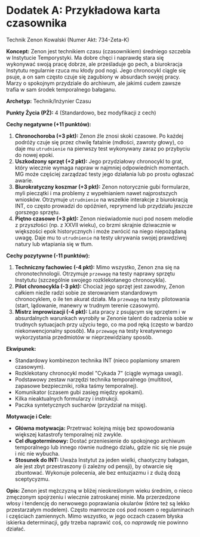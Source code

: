 # Dodatek A: Przykładowa karta czasownika

Technik Zenon Kowalski (Numer Akt: 734-Zeta-K)

**Koncept:** Zenon jest technikiem czasu (czasownikiem) średniego szczebla w Instytucie Temporystyki. Ma dobre chęci i naprawdę stara się wykonywać swoją pracę dobrze, ale prześladuje go pech, a biurokracja Instytutu regularnie rzuca mu kłody pod nogi. Jego chronocykl ciągle się psuje, a on sam często czuje się zagubiony w absurdach swojej pracy. Marzy o spokojnym przydziale do archiwum, ale jakimś cudem zawsze trafia w sam środek temporalnego bałaganu.

**Archetyp:** Technik/Inżynier Czasu

**Punkty Życia (PŻ):** 4 (Standardowo, bez modyfikacji z cech)

**Cechy negatywne (+11 punktów):**

1.  **Chronochoroba (+3 pkt):** Zenon źle znosi skoki czasowe. Po każdej podróży czuje się przez chwilę fatalnie (mdłości, zawroty głowy), co daje mu `utrudnienie` na pierwszy test wykonywany zaraz po przybyciu do nowej epoki.
2.  **Uszkodzony sprzęt (+2 pkt):** Jego przydziałowy chronocykl to grat, który wiecznie wymaga napraw w najmniej odpowiednich momentach. MG może częściej zarządzać testy jego działania lub po prostu ogłaszać awarie.
3.  **Biurokratyczny koszmar (+3 pkt):** Zenon notorycznie gubi formularze, myli pieczątki i ma problemy z wypełnianiem nawet najprostszych wniosków. Otrzymuje `utrudnienie` na wszelkie interakcje z biurokracją INT, co często prowadzi do opóźnień, reprymend lub przydziału jeszcze gorszego sprzętu.
4.  **Piętno czasowe (+3 pkt):** Zenon nieświadomie nuci pod nosem melodie z przyszłości (np. z XXVII wieku), co brzmi skrajnie dziwacznie w większości epok historycznych i może zwrócić na niego niepożądaną uwagę. Daje mu to `utrudnienie` na testy ukrywania swojej prawdziwej natury lub wtapiania się w tłum.

**Cechy pozytywne (-11 punktów):**

1.  **Techniczny fachowiec (-4 pkt):** Mimo wszystko, Zenon zna się na chronotechnologii. Otrzymuje `przewagę` na testy naprawy sprzętu Instytutu (szczególnie swojego rozklekotanego chronocykla).
2.  **Pilot chronocykla (-3 pkt):** Chociaż jego sprzęt jest zawodny, Zenon całkiem nieźle radzi sobie ze sterowaniem standardowym chronocyklem, o ile ten akurat działa. Ma `przewagę` na testy pilotowania (start, lądowanie, manewry w trudnym terenie czasowym).
3.  **Mistrz improwizacji (-4 pkt):** Lata pracy z psującym się sprzętem i w absurdalnych warunkach wyrobiły w Zenonie talent do radzenia sobie w trudnych sytuacjach przy użyciu tego, co ma pod ręką (często w bardzo niekonwencjonalny sposób). Ma `przewagę` na testy kreatywnego wykorzystania przedmiotów w nieprzewidziany sposób.

**Ekwipunek:**

* Standardowy kombinezon technika INT (nieco poplamiony smarem czasowym).
* Rozklekotany chronocykl model "Cykada 7" (ciągle wymaga uwagi).
* Podstawowy zestaw narzędzi technika temporalnego (multitool, zapasowe bezpieczniki, rolka taśmy temporalnej).
* Komunikator (czasem gubi zasięg między epokami).
* Kilka nieaktualnych formularzy i instrukcji.
* Paczka syntetycznych sucharów (przydział na misję).

**Motywacje i Cele:**

* **Główna motywacja:** Przetrwać kolejną misję bez spowodowania większej katastrofy temporalnej niż zwykle.
* **Cel długoterminowy:** Dostać przeniesienie do spokojnego archiwum temporalnego lub innego równie nudnego działu, gdzie nic się nie psuje i nic nie wybucha.
* **Stosunek do INT:** Uważa Instytut za jeden wielki, chaotyczny bałagan, ale jest zbyt przestraszony (i zależny od pensji), by otwarcie się zbuntować. Wykonuje polecenia, ale bez entuzjazmu i z dużą dozą sceptycyzmu.

**Opis:** Zenon jest mężczyzną w bliżej nieokreślonym wieku średnim, o nieco zmęczonym spojrzeniu i wiecznie zatroskanej minie. Ma przerzedzone włosy i tendencję do nerwowego poprawiania okularów (które też są lekko przestarzałym modelem). Często mamrocze coś pod nosem o regulaminach i częściach zamiennych. Mimo wszystko, w jego oczach czasem błyska iskierka determinacji, gdy trzeba naprawić coś, co *naprawdę* nie powinno działać.
